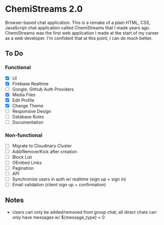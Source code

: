 # ChemiStreams 2.0
Browser-based chat application. This is a remake of a plain HTML, CSS, JavaScript chat application called ChemiStreams that I made years ago. ChemiStreams was the first web application I made at the start of my career as a web developer. I'm confident that at this point, I can do much better.

## To Do

### Functional
- [x] UI
- [x] Firebase Realtime
- [ ] Google, Github Auth Providers
- [x] Media Files
- [x] Edit Profile
- [x] Change Theme
- [ ] Responsive Design
- [ ] Database Rules
- [ ] Documentation

### Non-functional
- [ ] Migrate to Cloudinary Cluster
- [ ] Add/Remove/Kick after creation
- [ ] Block List
- [ ] OEmbed Links
- [ ] Pagination
- [ ] API
- [ ] Synchronize users in auth w/ realtime (sign up + sign in)
- [ ] Email validation (client sign up + confirmation)

## Notes
- Users can only be added/removed from group chat; all direct chats can only have messages w/ ${message_type} = 0
